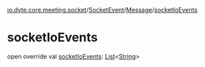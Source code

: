 [io.dyte.core.meeting.socket](../../index.md)/[SocketEvent](../index.md)/[Message](index.md)/[socketIoEvents](socket-io-events.md)

# socketIoEvents


open override val [socketIoEvents](socket-io-events.md): [List](https://kotlinlang.org/api/latest/jvm/stdlib/kotlin.collections/-list/index.html)&lt;[String](https://kotlinlang.org/api/latest/jvm/stdlib/kotlin/-string/index.html)&gt;
